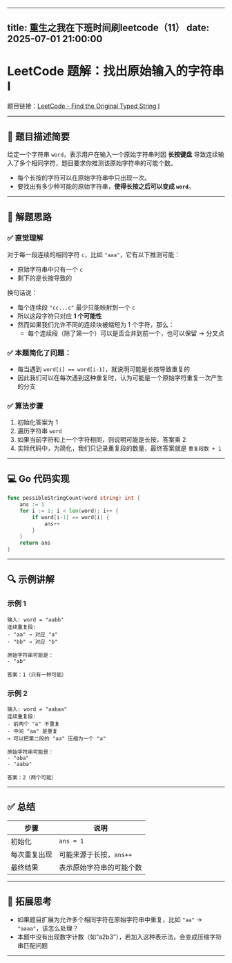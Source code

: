 

---
title: 重生之我在下班时间刷leetcode（11）
date: 2025-07-01 21:00:00
---

# LeetCode 题解：找出原始输入的字符串 I

题目链接：[LeetCode - Find the Original Typed String I](https://leetcode.cn/problems/find-the-original-typed-string-i/description/?envType=daily-question&envId=2025-07-01)

---

## 🧠 题目描述简要

给定一个字符串 `word`，表示用户在输入一个原始字符串时因 **长按键盘** 导致连续输入了多个相同字符，题目要求你推测该原始字符串的可能个数。

- 每个长按的字符可以在原始字符串中只出现一次。
- 要找出有多少种可能的原始字符串，**使得长按之后可以变成 `word`**。

---

## 🚀 解题思路

### ✅ 直觉理解

对于每一段连续的相同字符 `c`，比如 `"aaa"`，它有以下推测可能：
- 原始字符串中只有一个 `c`
- 剩下的是长按导致的

换句话说：
- 每个连续段 `"cc...c"` 最少只能映射到一个 `c`
- 所以这段字符只对应 **1 个可能性**
- 然而如果我们允许不同的连续块被缩短为 1 个字符，那么：
  - 每个连续段（除了第一个）可以是否合并到前一个，也可以保留 → 分叉点

### ✅ 本题简化了问题：
- 每当遇到 `word[i] == word[i-1]`，就说明可能是长按导致重复的
- 因此我们可以在每次遇到这种重复时，认为可能是一个原始字符重复一次产生的分支

### ✅ 算法步骤

1. 初始化答案为 1
2. 遍历字符串 `word`
3. 如果当前字符和上一个字符相同，则说明可能是长按，答案乘 2
4. 实际代码中，为简化，我们只记录重复段的数量，最终答案就是 `重复段数 + 1`

---

## 💻 Go 代码实现

```go
func possibleStringCount(word string) int {
    ans := 1
    for i := 1; i < len(word); i++ {
        if word[i-1] == word[i] {
            ans++
        }
    }
    return ans
}
```

---

## 🔍 示例讲解

### 示例 1

```text
输入: word = "aabb"
连续重复段:
- "aa" → 对应 "a"
- "bb" → 对应 "b"

原始字符串可能是：
- "ab"

答案：1（只有一种可能）
```

### 示例 2

```text
输入: word = "aabaa"
连续重复段:
- 前两个 "a" 不重复
- 中间 "aa" 是重复
→ 可以把第二段的 "aa" 压缩为一个 "a"

原始字符串可能是：
- "aba"
- "aaba"

答案：2（两个可能）
```

---

## ✅ 总结

| 步骤 | 说明 |
|------|------|
| 初始化 | `ans = 1` |
| 每次重复出现 | 可能来源于长按，`ans++` |
| 最终结果 | 表示原始字符串的可能个数 |

---

## 📌 拓展思考

- 如果题目扩展为允许多个相同字符在原始字符串中重复，比如 `"aa"` → `"aaaa"`，该怎么处理？
- 本题中没有出现数字计数（如“a2b3”），若加入这种表示法，会变成压缩字符串匹配问题

---
